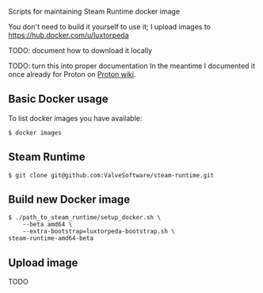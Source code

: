 Scripts for maintaining Steam Runtime docker image

You don't need to build it yourself to use it; I upload images to
https://hub.docker.com/u/luxtorpeda

TODO: document how to download it locally

TODO: turn this into proper documentation
In the meantime I documented it once already for Proton on
[Proton wiki](https://github.com/ValveSoftware/Proton/wiki/Build-instructions-(Fedora)).


## Basic Docker usage

To list docker images you have available:

    $ docker images

## Steam Runtime

    $ git clone git@github.com:ValveSoftware/steam-runtime.git

## Build new Docker image

    $ ./path_to_steam_runtime/setup_docker.sh \
        --beta amd64 \
        --extra-bootstrap=luxtorpeda-bootstrap.sh \
	steam-runtime-amd64-beta

## Upload image

TODO
